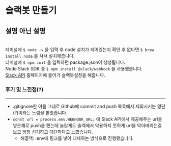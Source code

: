 슬랙봇 만들기
===========
설명 아닌 설명
------------
<br>터미널에 ```$ node -v``` 을 입력 후 node 설치가 되어있는지 확인 후 없다면 ```$ brew install node``` 를 쳐서 설치해줍니다.<br>
터미널에 ```$ npm init``` 을 입력하면 package.json이 생성됩니다.<br>
Node Slack SDK 중 ```$ npm install @slack/webhook``` 을 사용했습니다.<br>
[Slack API](https://api.slack.com) 홈페이지에 들어가 슬랙봇설정을 해줍니다.
### 후기 및 느낀점(?)
- - -
- .gitignore란 이름 그대로 Github에 commit and push 목록에서 제외시키는 명단(?)이라는 느낌을 받았습니다.<br>
- ```const url = process.env.WEBHOOK_URL;``` 에 Slack API에서 제공해주는 url을 넣은채로 push를 했는데 놀랍게도 슬랙에서 악용하지 못하게 url을 막아버리는걸 보고 엄청 신기하고 대단하다고 느꼈습니다.
  - 해결책: .env에 링크를 넣어 대체하는 방식으로 진행했습니다. 
